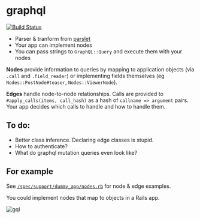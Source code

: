 # graphql

[![Build Status](https://travis-ci.org/rmosolgo/graphql-ruby.svg?branch=master)](https://travis-ci.org/rmosolgo/graphql-ruby)

- Parser & tranform from [parslet](http://kschiess.github.io/parslet/)
- Your app can implement nodes
- You can pass strings to `GraphQL::Query` and execute them with your nodes

__Nodes__ provide information to queries by mapping to application objects (via `.call` and `.field_reader`) or implementing fields themselves (eg `Nodes::PostNode#teaser`, `Nodes::ViewerNode`).

__Edges__ handle node-to-node relationships. Calls are provided to `#apply_calls(items, call_hash)` as a hash of `callname => argument` pairs. Your app decides which calls to handle and how to handle them.


## To do:

- Better class inference. Declaring edge classes is stupid.
- How to authenticate?
- What do graphql mutation queries even look like?

## For example

See [`/spec/support/dummy_app/nodes.rb`](https://github.com/rmosolgo/graphql/blob/master/spec/support/nodes.rb) for node & edge examples.

You could implement nodes that map to objects in a Rails app.

![gql](https://cloud.githubusercontent.com/assets/2231765/6055402/58ea2efc-acb3-11e4-95ea-0a22af9737d3.gif)

